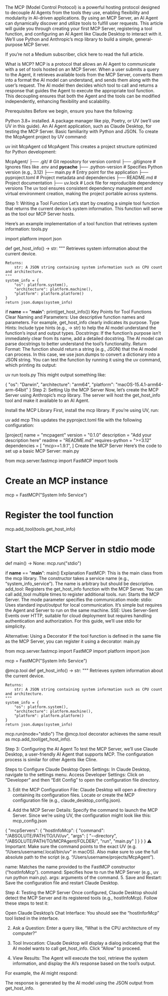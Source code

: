 The MCP (Model Control Protocol) is a powerful hosting protocol designed to decouple AI Agents from the tools they use, enabling flexibility and modularity in AI-driven applications. By using an MCP Server, an AI Agent can dynamically discover and utilize tools to fulfill user requests. This article will guide you through creating your first MCP Server, registering a tool function, and configuring an AI Agent like Claude Desktop to interact with it. We’ll use Python and Anthropic’s mcp library to build a simple, general-purpose MCP Server.

If you’re not a Medium subscriber, click here to read the full article.


What is MCP?
MCP is a protocol that allows an AI Agent to communicate with a set of tools hosted on an MCP Server. When a user submits a query to the Agent, it retrieves available tools from the MCP Server, converts them into a format the AI model can understand, and sends them along with the user’s request. The AI model then decides which tool to call and returns a response that guides the Agent to execute the appropriate tool function. This decoupling ensures that both the Agent and the tools can be modified independently, enhancing flexibility and scalability.

Prerequisites
Before we begin, ensure you have the following:

Python 3.8+ installed.
A package manager like pip, Poetry, or UV (we’ll use UV in this guide).
An AI Agent application, such as Claude Desktop, for testing the MCP Server.
Basic familiarity with Python and JSON.
To create the McpAgent project by UV command:

uv init McpAgent
cd McpAgent
This creates a project structure optimized for Python development:

McpAgent/
├── .git/              # Git repository for version control
├── .gitignore         # Ignores files like .env and __pycache__
├── .python-version    # Specifies Python version (e.g., 3.12)
├── main.py            # Entry point for the application
├── pyproject.toml     # Project metadata and dependencies
├── README.md          # Project documentation
├── uv.lock            # Lock file for reproducible dependency versions
The uv tool ensures consistent dependency management and virtual environment creation, making the project portable across systems.

Step 1: Writing a Tool Function
Let’s start by creating a simple tool function that returns the current device’s system information. This function will serve as the tool our MCP Server hosts.

Here’s an example implementation of a tool function that retrieves system information: tools.py

import platform
import json

def get_host_info() -> str:
    """
    Retrieves system information about the current device.
    
    Returns:
        str: A JSON string containing system information such as CPU count and architecture.
    """
    system_info = {
        "os": platform.system(),
        "architecture": platform.machine(),
        "platform": platform.platform()
    }
    return json.dumps(system_info)

if __name__ == "__main__":
    print(get_host_info())
Key Points for Tool Functions
Clear Naming and Parameters: Use descriptive function names and parameters. For example, get_host_info clearly indicates its purpose.
Type Hints: Include type hints (e.g., -> str) to help the AI model understand the function’s input and output types.
Docstrings: If the function’s purpose isn’t immediately clear from its name, add a detailed docstring. The AI model can parse docstrings to better understand the tool’s functionality.
Return Format: The function should return a string (e.g., JSON) that the AI model can process. In this case, we use json.dumps to convert a dictionary into a JSON string.
You can test the function by running it using the uv command, which printing its output:

uv run tools.py
This might output something like:

{
  "os": "Darwin", 
  "architecture": "arm64", 
  "platform": "macOS-15.4.1-arm64-arm-64bit"
}
Step 2: Setting Up the MCP Server
Now, let’s create the MCP Server using Anthropic’s mcp library. The server will host the get_host_info tool and make it available to an AI Agent.

Install the MCP Library
First, install the mcp library. If you’re using UV, run:

uv add mcp
This updates the pyproject.toml file with the following configuration:

[project]
name = "mcpagent"
version = "0.1.0"
description = "Add your description here"
readme = "README.md"
requires-python = ">=3.12"
dependencies = [
    "mcp>=1.9.1",
]
Create the MCP Server
Here’s the code to set up a basic MCP Server: main.py

from mcp.server.fastmcp import FastMCP
import tools

# Create an MCP instance
mcp = FastMCP("System Info Service")

# Register the tool function
mcp.add_tool(tools.get_host_info)

# Start the MCP Server in stdio mode
def main() -> None:
  mcp.run("stdio")

if __name__ == "__main__":
    main()
Explanation
FastMCP: This is the main class from the mcp library. The constructor takes a service name (e.g., “system_info_service”). The name is arbitrary but should be descriptive.
add_tool: Registers the get_host_info function with the MCP Server. You can call add_tool multiple times to register additional tools.
run: Starts the MCP Server. The mode parameter specifies the communication mode:
stdio: Uses standard input/output for local communication. It’s simple but requires the Agent and Server to run on the same machine.
SSE: Uses Server-Sent Events over HTTP, suitable for cloud deployment but requires handling authentication and authorization.
For this guide, we’ll use stdio for simplicity.

Alternative: Using a Decorator
If the tool function is defined in the same file as the MCP Server, you can register it using a decorator: main.py

from mcp.server.fastmcp import FastMCP
import platform
import json

mcp = FastMCP("System Info Service")

@mcp.tool
def get_host_info() -> str:
    """
    Retrieves system information about the current device.
    
    Returns:
        str: A JSON string containing system information such as CPU count and architecture.
    """
    system_info = {
        "os": platform.system(),
        "architecture": platform.machine(),
        "platform": platform.platform()
    }
    return json.dumps(system_info)

mcp.run(mode="stdio")
The @mcp.tool decorator achieves the same result as mcp.add_tool(get_host_info).

Step 3: Configuring the AI Agent
To test the MCP Server, we’ll use Claude Desktop, a user-friendly AI Agent that supports MCP. The configuration process is similar for other Agents like Cline.


Steps to Configure Claude Desktop
Open Settings: In Claude Desktop, navigate to the settings menu.
Access Developer Settings: Click on “Developer” and then “Edit Config” to open the configuration file directory.

3. Edit the MCP Configuration File: Claude Desktop will open a directory containing its configuration files. Locate or create the MCP configuration file (e.g., claude_desktop_config.json).

4. Add the MCP Server Details: Specify the command to launch the MCP Server. Since we’re using UV, the configuration might look like this: mcp_config.json

{
  "mcpServers": {
    "hostInfoMcp": {
      "command": "/ABSOLUTE/PATH/TO/UV/uv",
      "args": [
        "--directory",
        "/ABSOLUTE/PATH/TO/MCPAgent/FOLDER/",
        "run",
        "main.py"
      ]
    }
  }
}
⚠️ Important: Make sure the command points to the exact UV (e.g. “/Users/username/.local/bin/uv” in macOS). Also make sure to use the full absolute path to the script (e.g. “/Users/username/projects/McpAgent”).

name: Matches the name provided to the FastMCP constructor (“hostInfoMcp”).
command: Specifies how to run the MCP Server (e.g., uv run python main.py).
args: arguments of the command.
5. Save and Restart: Save the configuration file and restart Claude Desktop.

Step 4: Testing the MCP Server
Once configured, Claude Desktop should detect the MCP Server and its registered tools (e.g., hostInfoMcp). Follow these steps to test it:

Open Claude Desktop’s Chat Interface: You should see the “hostInforMcp” tool listed in the interface.

2. Ask a Question: Enter a query like, “What is the CPU architecture of my computer?”

3. Tool Invocation: Claude Desktop will display a dialog indicating that the AI model wants to call get_host_info. Click “Allow” to proceed.


4. View Results: The Agent will execute the tool, retrieve the system information, and display the AI’s response based on the tool’s output.

For example, the AI might respond:


The response is generated by the AI model using the JSON output from get_host_info.